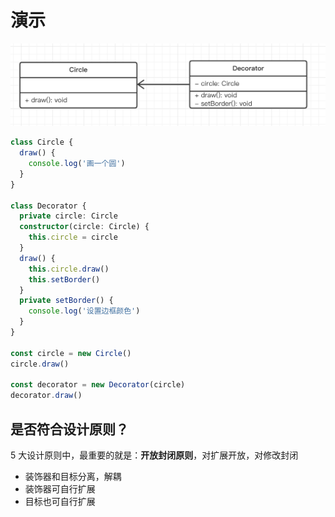 # 演示

![](./img/装饰器模式.png)

```ts
class Circle {
  draw() {
    console.log('画一个圆')
  }
}

class Decorator {
  private circle: Circle
  constructor(circle: Circle) {
    this.circle = circle
  }
  draw() {
    this.circle.draw()
    this.setBorder()
  }
  private setBorder() {
    console.log('设置边框颜色')
  }
}

const circle = new Circle()
circle.draw()

const decorator = new Decorator(circle)
decorator.draw()
```

## 是否符合设计原则？

5 大设计原则中，最重要的就是：**开放封闭原则**，对扩展开放，对修改封闭

- 装饰器和目标分离，解耦
- 装饰器可自行扩展
- 目标也可自行扩展
